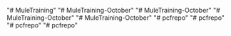 "# MuleTraining" 
"# MuleTraining-October" 
"# MuleTraining-October" 
"# MuleTraining-October" 
"# MuleTraining-October" 
"# pcfrepo" 
"# pcfrepo" 
"# pcfrepo" 
"# pcfrepo" 
